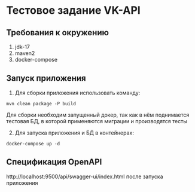 # Тестовое задание VK-API

## Требования к окружению

1. jdk-17
2. maven2
3. docker-compose

## Запуск приложения

1. Для сборки приложения использовать команду:
```
mvn clean package -P build
```
Для сборки необходим запущенный докер, так как в нём поднимается тестовая БД, в которой применяются миграции и производятся тесты

2. Для запуска приложения и БД в контейнерах:
```
docker-compose up -d
```

## Спецификация OpenAPI
http://localhost:9500/api/swagger-ui/index.html после запуска приложения